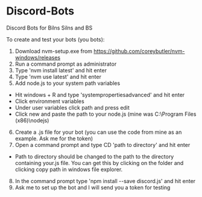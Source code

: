 # Discord-Bots
Discord Bots for Bilns Silns and BS

To create and test your bots (you bots):
1. Download nvm-setup.exe from https://github.com/coreybutler/nvm-windows/releases
2. Run a command prompt as administrator
3. Type 'nvm install latest' and hit enter
4. Type 'nvm use latest' and hit enter
5. Add node.js to your system path variables
  - Hit windows + R and type 'systempropertiesadvanced' and hit enter
  - Click environment variables
  - Under user variables click path and press edit
  - Click new and paste the path to your node.js (mine was C:\Program Files (x86)\nodejs)
6. Create a .js file for your bot (you can use the code from mine as an example. Ask me for the token)
7. Open a command prompt and type CD 'path to directory' and hit enter
  - Path to directory should be changed to the path to the directory containing your.js file. You can get this by clicking on the folder and clicking copy path in windows file explorer. 
8. In the command prompt type 'npm install --save discord.js' and hit enter
9. Ask me to set up the bot and I will send you a token for testing
